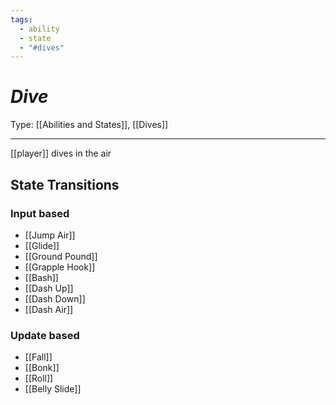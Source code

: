 ```yaml
---
tags:
  - ability
  - state
  - "#dives"
---
```

# _Dive_

Type: [[Abilities and States]], [[Dives]]

----


[[player]] dives in the air


## State Transitions

### Input based

* [[Jump Air]]
* [[Glide]]
* [[Ground Pound]]
* [[Grapple Hook]]
* [[Bash]]
* [[Dash Up]]
* [[Dash Down]]
* [[Dash Air]]

### Update based

* [[Fall]]
* [[Bonk]]
* [[Roll]]
* [[Belly Slide]]